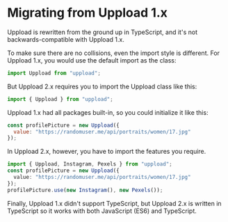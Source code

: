 # Migrating from Uppload 1.x

Uppload is rewritten from the ground up in TypeScript, and it's not backwards-compatible with Uppload 1.x.

To make sure there are no collisions, even the import style is different. For Uppload 1.x, you would use the default import as the class:

```js
import Uppload from "uppload";
```

But Uppload 2.x requires you to import the Uppload class like this:

```ts
import { Uppload } from "uppload";
```

Uppload 1.x had all packages built-in, so you could initialize it like this:

```js
const profilePicture = new Uppload({
  value: "https://randomuser.me/api/portraits/women/17.jpg"
});
```

In Uppload 2.x, however, you have to import the features you require.

```ts
import { Uppload, Instagram, Pexels } from "uppload";
const profilePicture = new Uppload({
  value: "https://randomuser.me/api/portraits/women/17.jpg"
});
profilePicture.use(new Instagram(), new Pexels());
```

Finally, Uppload 1.x didn't support TypeScript, but Uppload 2.x is written in TypeScript so it works with both JavaScript (ES6) and TypeScript.
